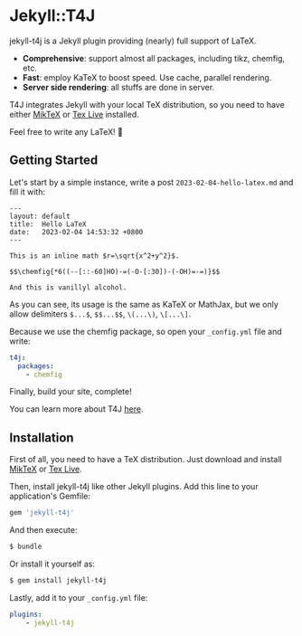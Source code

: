 # Jekyll::T4J

jekyll-t4j is a Jekyll plugin providing (nearly) full support of LaTeX.

- **Comprehensive**: support almost all packages, including tikz, chemfig, etc.
- **Fast**: employ KaTeX to boost speed. Use cache, parallel rendering.
- **Server side rendering**: all stuffs are done in server.

T4J integrates Jekyll with your local TeX distribution, so you need to have either [MikTeX](https://miktex.org/) or [Tex Live](https://tug.org/texlive/) installed.

Feel free to write any LaTeX! &#x1F389;

## Getting Started

Let's start by a simple instance, write a post `2023-02-04-hello-latex.md` and fill it with:

```
---
layout: default
title:  Hello LaTeX
date:   2023-02-04 14:53:32 +0800
---

This is an inline math $r=\sqrt{x^2+y^2}$.

$$\chemfig{*6((--[::-60]HO)-=(-O-[:30])-(-OH)=-=)}$$

And this is vanillyl alcohol.
```

As you can see, its usage is the same as KaTeX or MathJax, but we only allow delimiters `$...$`, `$$...$$`, `\(...\)`, `\[...\]`.

Because we use the chemfig package, so open your `_config.yml` file and write:

```yaml
t4j:
  packages:
    - chemfig
```

Finally, build your site, complete!

You can learn more about T4J [here](https://github.com/crow02531/jekyll-t4j/wiki).

## Installation

First of all, you need to have a TeX distribution. Just download and install [MikTeX](https://miktex.org/) or [Tex Live](https://tug.org/texlive/).

Then, install jekyll-t4j like other Jekyll plugins. Add this line to your application's Gemfile:

```ruby
gem 'jekyll-t4j'
```

And then execute:

```sh
$ bundle
```

Or install it yourself as:

```sh
$ gem install jekyll-t4j
```

Lastly, add it to your `_config.yml` file:

```yaml
plugins:
    - jekyll-t4j
```